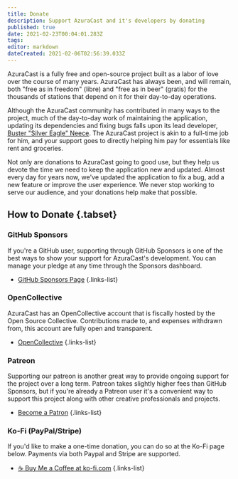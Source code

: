 ```yaml
---
title: Donate
description: Support AzuraCast and it's developers by donating
published: true
date: 2021-02-23T00:04:01.283Z
tags: 
editor: markdown
dateCreated: 2021-02-06T02:56:39.033Z
---
```


AzuraCast is a fully free and open-source project built as a labor of love over the course of many years. AzuraCast has always been, and will remain, both "free as in freedom" (libre) and "free as in beer" (gratis) for the thousands of stations that depend on it for their day-to-day operations.

Although the AzuraCast community has contributed in many ways to the project, much of the day-to-day work of maintaining the application, updating its dependencies and fixing bugs falls upon its lead developer, [Buster "Silver Eagle" Neece](https://github.com/SlvrEagle23). The AzuraCast project is akin to a full-time job for him, and your support goes to directly helping him pay for essentials like rent and groceries.

Not only are donations to AzuraCast going to good use, but they help us devote the time we need to keep the application new and updated. Almost every day for years now, we've updated the application to fix a bug, add a new feature or improve the user experience. We never stop working to serve our audience, and your donations help make that possible.

## How to Donate {.tabset}
### GitHub Sponsors

If you're a GitHub user, supporting through GitHub Sponsors is one of the best ways to show your support for AzuraCast's development. You can manage your pledge at any time through the Sponsors dashboard.

- [GitHub Sponsors Page](https://github.com/sponsors/SlvrEagle23)
{.links-list}

### OpenCollective

AzuraCast has an OpenCollective account that is fiscally hosted by the Open Source Collective. Contributions made to, and expenses withdrawn from, this account are fully open and transparent.

- [OpenCollective](https://opencollective.com/azuracast)
{.links-list}

### Patreon

Supporting our patreon is another great way to provide ongoing support for the project over a long term. Patreon takes slightly higher fees than GitHub Sponsors, but if you're already a Patreon user it's a convenient way to support this project along with other creative professionals and projects.

- [Become a Patron](https://www.patreon.com/bePatron?u=232463)
{.links-list}

### Ko-Fi (PayPal/Stripe)

If you'd like to make a one-time donation, you can do so at the Ko-Fi page below. Payments via both Paypal and Stripe are supported.

- [:coffee: Buy Me a Coffee at ko-fi.com](https://ko-fi.com/A736ATQ)
{.links-list}